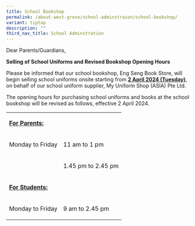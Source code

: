 ```yaml
---
title: School Bookshop
permalink: /about-west-grove/school-adminstraion/school-bookshop/
variant: tiptap
description: ""
third_nav_title: School Adminstration
---
```

<p>Dear Parents/Guardians,</p>
<p><strong>Selling of School Uniforms and Revised Bookshop Opening Hours</strong>
</p>
<p>Please be informed that our school bookshop, Eng Seng Book Store, will
begin selling school uniforms onsite starting from <strong><u>2 April 2024 (Tuesday)</u></strong>,
on behalf of our school uniform supplier, My Uniform Shop (ASIA) Pte Ltd.</p>
<p>The opening hours for purchasing school uniforms and books at the school
bookshop will be revised as follows, effective 2 April 2024.</p>
<table>
<tbody>
<tr>
<td rowspan="1" colspan="1">
<p><strong><u>For Parents:</u></strong>
</p>
</td>
<td rowspan="1" colspan="1">
<p>&nbsp;</p>
</td>
</tr>
<tr>
<td rowspan="1" colspan="1">
<p>Monday to Friday</p>
</td>
<td rowspan="1" colspan="1">
<p>11 am to 1 pm</p>
</td>
</tr>
<tr>
<td rowspan="1" colspan="1">
<p>&nbsp;</p>
</td>
<td rowspan="1" colspan="1">
<p>1.45 pm to 2.45 pm</p>
</td>
</tr>
<tr>
<td rowspan="1" colspan="1">
<p><strong><u>For Students:</u></strong>
</p>
</td>
<td rowspan="1" colspan="1">
<p>&nbsp;</p>
</td>
</tr>
<tr>
<td rowspan="1" colspan="1">
<p>Monday to Friday</p>
</td>
<td rowspan="1" colspan="1">
<p>9 am to 2.45 pm</p>
</td>
</tr>
</tbody>
</table>
<p></p>